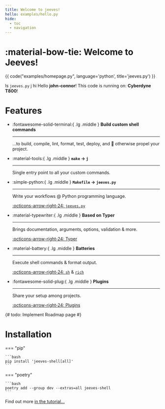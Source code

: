 ```yaml
---
title: Welcome to jeeves!
hello: examples/hello.py
hide:
  - toc
  - navigation
---
```


# :material-bow-tie: Welcome to Jeeves!

<div class="grid" markdown>

{{ code("examples/homepage.py", language='python', title='jeeves.py') }}

<div id="termynal" data-ty-startDelay="600">
  <span data-ty="input"> ls</span>
  <span data-ty><code>jeeves.py</code></span>
  <span data-ty="input"> j hi</span>
  <span data-ty>Hello <strong>john-connor</strong>!</span>
  <span data-ty>This code is running on: <strong>Cyberdyne T800</strong>!</span>
</div>

</div>

# Features

<div class="grid cards" markdown>

-   :fontawesome-solid-terminal:{ .lg .middle } __Build custom shell commands__

    ---

    …to build, compile, lint, format, test, deploy, and :rocket: otherwise propel your project.

-   :material-tools:{ .lg .middle } __`make` → `j`__

    ---

    Single entry point to all your custom commands.

-   :simple-python:{ .lg .middle } __`Makefile` → `jeeves.py`__

    ---

    Write your workflows @ Python programming language.

    [:octicons-arrow-right-24: `jeeves.py`](jeeves-py)

-   :material-typewriter:{ .lg .middle } __Based on Typer__

    ---

    Brings documentation, arguments, options, validation & more.

    [:octicons-arrow-right-24: Typer](typer)

-   :material-battery:{ .lg .middle } __Batteries__

    ---

    Execute shell commands & format output.

    [:octicons-arrow-right-24: `sh`](sh) & [`rich`](rich) 

-   :fontawesome-solid-plug:{ .lg .middle } __Plugins__

    ---

    Share your setup among projects.

    [:octicons-arrow-right-24: Plugins](plugins/why)

</div>

{# todo: Implement Roadmap page #}

# Installation

=== "pip"

    ```bash
    pip install 'jeeves-shell[all]'
    ```

=== "poetry"

    ```bash
    poetry add --group dev --extras=all jeeves-shell
    ```

Find out more [in the tutorial…](jeeves-py)

<script src="/assets/termynal/termynal.js" data-termynal-container="#termynal"></script>
